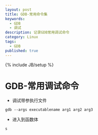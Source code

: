 ```yaml
---
layout: post
title: GDB-常用命令集
keywords:
  - GDB
  - 调试
description: 记录GDB常用调试命令
category: Linux
tags:
  - GDB
published: true
---
```

{% include JB/setup %}

# GDB-常用调试命令

* 调试带参执行文件
```
gdb --args executablename arg1 arg2 arg3
```
* 进入到函数体
```
s
```

